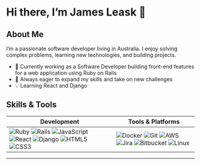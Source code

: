 # Hi there, I’m James Leask 👋

## About Me
I’m a passionate software developer living in Australia. I enjoy solving complex problems, learning new technologies, and building projects.

- 🔭 Currently working as a Software Developer building front-end features for a web application using Ruby on Rails
- 🌱 Always eager to expand my skills and take on new challenges
- 💡 Learning React and Django


## Skills & Tools

| Development                                                                                 | Tools & Platforms                                                                   |
| ------------------------------------------------------------------------------------------ | ---------------------------------------------------------------------------------- |
| ![Ruby](https://img.shields.io/badge/-Ruby-CC342D?style=flat&logo=ruby&logoColor=white)  ![Rails](https://img.shields.io/badge/-Rails-CC0000?style=flat&logo=rubyonrails&logoColor=white)  ![JavaScript](https://img.shields.io/badge/-JavaScript-F7DF1E?style=flat&logo=javascript&logoColor=black)  ![React](https://img.shields.io/badge/-React-61DAFB?style=flat&logo=react&logoColor=black)  ![Django](https://img.shields.io/badge/-Django-092E20?style=flat&logo=django&logoColor=white)  ![HTML5](https://img.shields.io/badge/-HTML5-E34F26?style=flat&logo=html5&logoColor=white)  ![CSS3](https://img.shields.io/badge/-CSS3-1572B6?style=flat&logo=css3&logoColor=white) | ![Docker](https://img.shields.io/badge/-Docker-2496ED?style=flat&logo=docker&logoColor=white)  ![Git](https://img.shields.io/badge/-Git-F05032?style=flat&logo=git&logoColor=white)  ![AWS](https://img.shields.io/badge/-AWS-232F3E?style=flat&logo=amazonaws&logoColor=white)  ![Jira](https://img.shields.io/badge/-Jira-0052CC?style=flat&logo=jira&logoColor=white)  ![Bitbucket](https://img.shields.io/badge/-Bitbucket-0052CC?style=flat&logo=bitbucket&logoColor=white)  ![Linux](https://img.shields.io/badge/-Linux-FCC624?style=flat&logo=linux&logoColor=black) |


---

